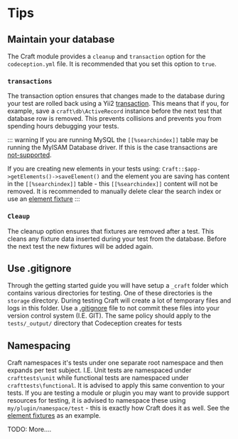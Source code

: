 # Tips

## Maintain your database
The Craft module provides a `cleanup` and `transaction` option for the `codeception.yml` file. 
It is recommended that you set this option to `true`. 

### `transactions`
The transaction option ensures that changes made to the database during your test 
are rolled back using a Yii2 
[transaction](https://www.yiiframework.com/doc/api/2.0/yii-db-transaction). This means that if you,
for example, save a `craft\db\ActiveRecord` instance before the next test that database row is removed.
This prevents collisions and prevents you from spending hours debugging your tests. 

::: warning
If you are running MySQL the `[[%searchindex]]` table may be running the 
MyISAM Database driver. If this is the case transactions are 
[not-supported](https://dev.mysql.com/doc/refman/5.6/en/myisam-storage-engine.html).

If you are creating new elements in your tests using:
`Craft::$app->getElements()->saveElement()` and the element you are saving has content 
in the `[[%searchindex]]` table - this `[[%searchindex]]` content will not be removed. It is recommended to 
manually delete clear the search index or use an [element fixture](framework/fixtures.md#element-fixtures)
:::

### `Cleaup`
The cleanup option ensures that fixtures are removed after a test. This cleans any fixture
data inserted during your test from the database. 
Before the next test the new fixtures will be added again. 

## Use .gitignore
Through the getting started guide you will have setup a `_craft` folder which contains various directories for testing. 
One of these directories is the `storage` directory. During testing Craft will create a lot of temporary files and logs in this folder. 
Use a [.gitignore](https://git-scm.com/docs/gitignore) file to not commit these files into your version control system (I.E. GIT). 
The same policy should apply to the `tests/_output/` directory that Codeception creates for tests

## Namespacing
Craft namespaces it's tests under one separate root namespace and then expands per test subject. I.E. Unit tests are namespaced
under `crafttests\unit` while functional tests are namespaced under `crafttests\functional`. It is advised to apply
this same convention to your tests. If you are testing a 
module or plugin you may want to provide support resources for testing, it is advised to namespace these using
`my/plugin/namespace/test` - this is exactly how Craft does it as well. See the
[element fixtures](../testing-craft/fixtures.md) as an example. 

TODO: More....
